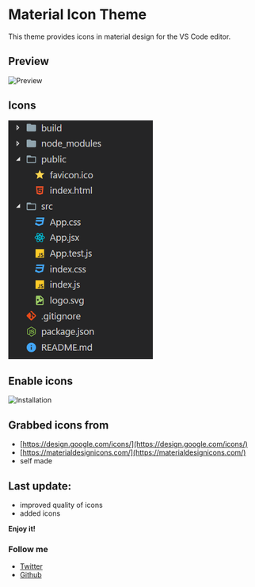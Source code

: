 # Material Icon Theme

This theme provides icons in material design for the VS Code editor.

## Preview
![Preview](https://raw.githubusercontent.com/PKief/vscode-extension-material-icon-theme/withimages/images/preview.PNG)

## Icons
![Icon set](images/preview.png)

## Enable icons
![Installation](https://raw.githubusercontent.com/PKief/vscode-extension-material-icon-theme/withimages/images/installation.gif)

## Grabbed icons from
* [https://design.google.com/icons/](https://design.google.com/icons/)
* [https://materialdesignicons.com/](https://materialdesignicons.com/)
* self made

## Last update:
* improved quality of icons
* added icons

**Enjoy it!**

### Follow me
- [Twitter](https://twitter.com/PhilippKief)
- [Github](https://github.com/PKief)